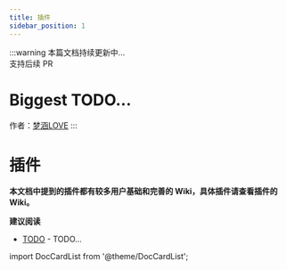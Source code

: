 ```yaml
---
title: 插件
sidebar_position: 1
---
```


:::warning
本篇文档持续更新中...<br />
支持后续 PR

# Biggest TODO...

作者：[梦涵LOVE](https://github.com/MengHanLOVE1027)
:::

# 插件

**本文档中提到的插件都有较多用户基础和完善的 Wiki，具体插件请查看插件的 Wiki。**

**建议阅读**

- [TODO](#) - TODO...

import DocCardList from '@theme/DocCardList';

<DocCardList />
